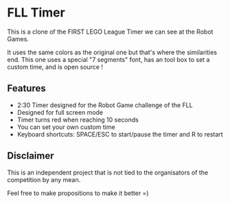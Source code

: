 FLL Timer
=========

This is a clone of the FIRST LEGO League Timer we can see at the Robot Games.

It uses the same colors as the original one but that's where the similarities end. This one uses a special "7 segments" font, has an tool box to set a custom time, and is open source !

Features
--------

*   2:30 Timer designed for the Robot Game challenge of the FLL
*   Designed for full screen mode
*   Timer turns red when reaching 10 seconds
*   You can set your own custom time
*   Keyboard shortcuts: SPACE/ESC to start/pause the timer and R to restart

Disclaimer
----------

This is an independent project that is not tied to the organisators of the competition by any mean.

Feel free to make propositions to make it better =)
